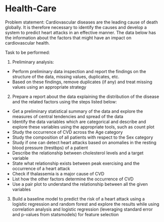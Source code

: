 # Health-Care

Problem statement:
Cardiovascular diseases are the leading cause of death globally. It is therefore necessary to identify the causes and develop a system to predict heart attacks in an effective manner. The data below has the information about the factors that might have an impact on cardiovascular health. 

Task to be performed:
1.	Preliminary analysis:
- Perform preliminary data inspection and report the findings on the structure of the data, missing values, duplicates, etc.
-	Based on these findings, remove duplicates (if any) and treat missing values using an appropriate strategy

2.	Prepare a report about the data explaining the distribution of the disease and the related factors using the steps listed below:
-	Get a preliminary statistical summary of the data and explore the measures of central tendencies and spread of the data
-	Identify the data variables which are categorical and describe and explore these variables using the appropriate tools, such as count plot 
-	Study the occurrence of CVD across the Age category
-	Study the composition of all patients with respect to the Sex category
-	Study if one can detect heart attacks based on anomalies in the resting blood pressure (trestbps) of a patient
-	Describe the relationship between cholesterol levels and a target variable
-	State what relationship exists between peak exercising and the occurrence of a heart attack
-	Check if thalassemia is a major cause of CVD
-	List how the other factors determine the occurrence of CVD
-	Use a pair plot to understand the relationship between all the given variables

3.	Build a baseline model to predict the risk of a heart attack using a logistic regression and random forest and explore the results while using correlation analysis and logistic regression (leveraging standard error and p-values from statsmodels) for feature selection
